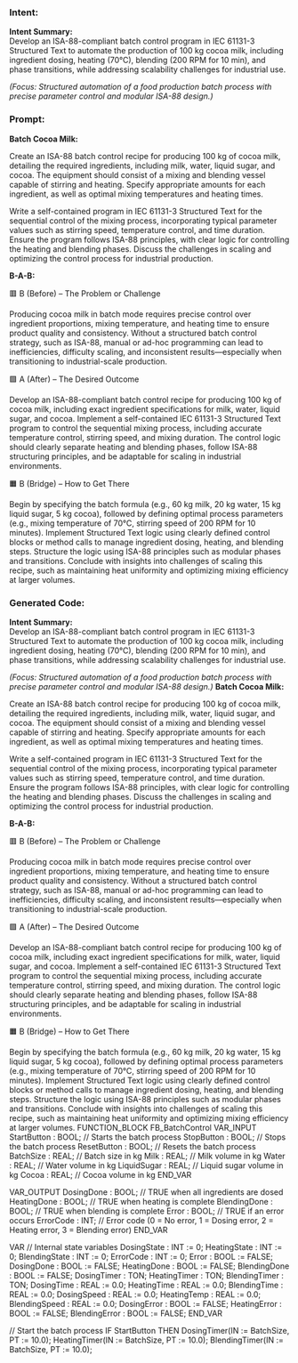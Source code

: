 ### Intent:
**Intent Summary:**  
Develop an ISA-88-compliant batch control program in IEC 61131-3 Structured Text to automate the production of 100 kg cocoa milk, including ingredient dosing, heating (70°C), blending (200 RPM for 10 min), and phase transitions, while addressing scalability challenges for industrial use.  

*(Focus: Structured automation of a food production batch process with precise parameter control and modular ISA-88 design.)*

### Prompt:
**Batch Cocoa Milk:**

Create an ISA-88 batch control recipe for producing 100 kg of cocoa milk, detailing the required ingredients, including milk, water, liquid sugar, and cocoa. The equipment should consist of a mixing and blending vessel capable of stirring and heating. Specify appropriate amounts for each ingredient, as well as optimal mixing temperatures and heating times.

Write a self-contained program in IEC 61131-3 Structured Text for the sequential control of the mixing process, incorporating typical parameter values such as stirring speed, temperature control, and time duration. Ensure the program follows ISA-88 principles, with clear logic for controlling the heating and blending phases. Discuss the challenges in scaling and optimizing the control process for industrial production.

**B-A-B:**

🟥 B (Before) – The Problem or Challenge

Producing cocoa milk in batch mode requires precise control over ingredient proportions, mixing temperature, and heating time to ensure product quality and consistency. Without a structured batch control strategy, such as ISA-88, manual or ad-hoc programming can lead to inefficiencies, difficulty scaling, and inconsistent results—especially when transitioning to industrial-scale production.

🟩 A (After) – The Desired Outcome

Develop an ISA-88-compliant batch control recipe for producing 100 kg of cocoa milk, including exact ingredient specifications for milk, water, liquid sugar, and cocoa. Implement a self-contained IEC 61131-3 Structured Text program to control the sequential mixing process, including accurate temperature control, stirring speed, and mixing duration. The control logic should clearly separate heating and blending phases, follow ISA-88 structuring principles, and be adaptable for scaling in industrial environments.

🟧 B (Bridge) – How to Get There

Begin by specifying the batch formula (e.g., 60 kg milk, 20 kg water, 15 kg liquid sugar, 5 kg cocoa), followed by defining optimal process parameters (e.g., mixing temperature of 70°C, stirring speed of 200 RPM for 10 minutes). Implement Structured Text logic using clearly defined control blocks or method calls to manage ingredient dosing, heating, and blending steps. Structure the logic using ISA-88 principles such as modular phases and transitions. Conclude with insights into challenges of scaling this recipe, such as maintaining heat uniformity and optimizing mixing efficiency at larger volumes.

### Generated Code:
**Intent Summary:**  
Develop an ISA-88-compliant batch control program in IEC 61131-3 Structured Text to automate the production of 100 kg cocoa milk, including ingredient dosing, heating (70°C), blending (200 RPM for 10 min), and phase transitions, while addressing scalability challenges for industrial use.  

*(Focus: Structured automation of a food production batch process with precise parameter control and modular ISA-88 design.)*
**Batch Cocoa Milk:**

Create an ISA-88 batch control recipe for producing 100 kg of cocoa milk, detailing the required ingredients, including milk, water, liquid sugar, and cocoa. The equipment should consist of a mixing and blending vessel capable of stirring and heating. Specify appropriate amounts for each ingredient, as well as optimal mixing temperatures and heating times.

Write a self-contained program in IEC 61131-3 Structured Text for the sequential control of the mixing process, incorporating typical parameter values such as stirring speed, temperature control, and time duration. Ensure the program follows ISA-88 principles, with clear logic for controlling the heating and blending phases. Discuss the challenges in scaling and optimizing the control process for industrial production.

**B-A-B:**

🟥 B (Before) – The Problem or Challenge

Producing cocoa milk in batch mode requires precise control over ingredient proportions, mixing temperature, and heating time to ensure product quality and consistency. Without a structured batch control strategy, such as ISA-88, manual or ad-hoc programming can lead to inefficiencies, difficulty scaling, and inconsistent results—especially when transitioning to industrial-scale production.

🟩 A (After) – The Desired Outcome

Develop an ISA-88-compliant batch control recipe for producing 100 kg of cocoa milk, including exact ingredient specifications for milk, water, liquid sugar, and cocoa. Implement a self-contained IEC 61131-3 Structured Text program to control the sequential mixing process, including accurate temperature control, stirring speed, and mixing duration. The control logic should clearly separate heating and blending phases, follow ISA-88 structuring principles, and be adaptable for scaling in industrial environments.

🟧 B (Bridge) – How to Get There

Begin by specifying the batch formula (e.g., 60 kg milk, 20 kg water, 15 kg liquid sugar, 5 kg cocoa), followed by defining optimal process parameters (e.g., mixing temperature of 70°C, stirring speed of 200 RPM for 10 minutes). Implement Structured Text logic using clearly defined control blocks or method calls to manage ingredient dosing, heating, and blending steps. Structure the logic using ISA-88 principles such as modular phases and transitions. Conclude with insights into challenges of scaling this recipe, such as maintaining heat uniformity and optimizing mixing efficiency at larger volumes.
FUNCTION_BLOCK FB_BatchControl
VAR_INPUT
    StartButton : BOOL; // Starts the batch process
    StopButton : BOOL;  // Stops the batch process
    ResetButton : BOOL; // Resets the batch process
    BatchSize : REAL;   // Batch size in kg
    Milk : REAL;        // Milk volume in kg
    Water : REAL;       // Water volume in kg
    LiquidSugar : REAL; // Liquid sugar volume in kg
    Cocoa : REAL;       // Cocoa volume in kg
END_VAR

VAR_OUTPUT
    DosingDone : BOOL; // TRUE when all ingredients are dosed
    HeatingDone : BOOL; // TRUE when heating is complete
    BlendingDone : BOOL; // TRUE when blending is complete
    Error : BOOL;       // TRUE if an error occurs
    ErrorCode : INT;    // Error code (0 = No error, 1 = Dosing error, 2 = Heating error, 3 = Blending error)
END_VAR

VAR
    // Internal state variables
    DosingState : INT := 0;
    HeatingState : INT := 0;
    BlendingState : INT := 0;
    ErrorCode : INT := 0;
    Error : BOOL := FALSE;
    DosingDone : BOOL := FALSE;
    HeatingDone : BOOL := FALSE;
    BlendingDone : BOOL := FALSE;
    DosingTimer : TON;
    HeatingTimer : TON;
    BlendingTimer : TON;
    DosingTime : REAL := 0.0;
    HeatingTime : REAL := 0.0;
    BlendingTime : REAL := 0.0;
    DosingSpeed : REAL := 0.0;
    HeatingTemp : REAL := 0.0;
    BlendingSpeed : REAL := 0.0;
    DosingError : BOOL := FALSE;
    HeatingError : BOOL := FALSE;
    BlendingError : BOOL := FALSE;
END_VAR

// Start the batch process
IF StartButton THEN
    DosingTimer(IN := BatchSize, PT := 10.0);
    HeatingTimer(IN := BatchSize, PT := 10.0);
    BlendingTimer(IN := BatchSize, PT := 10.0);
